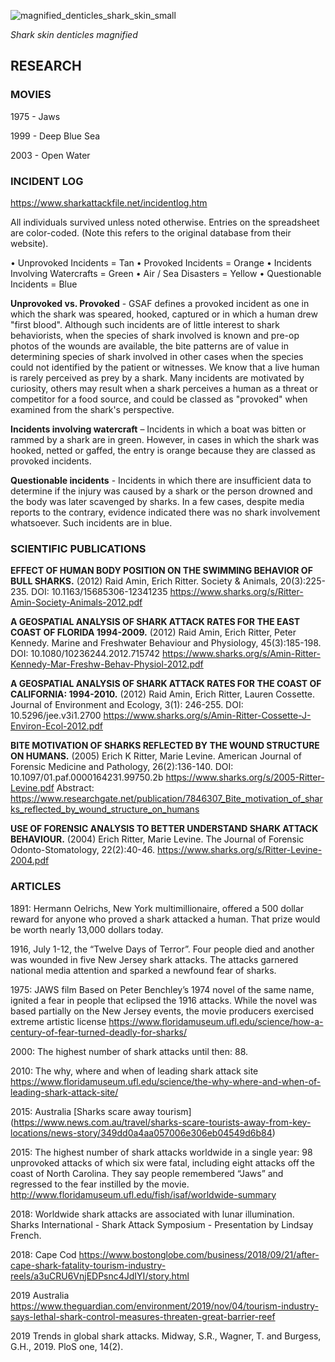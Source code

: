 
           
![magnified_denticles_shark_skin_small](https://user-images.githubusercontent.com/76251622/113687839-074cd200-96c9-11eb-9b11-7dd45bc4e4ea.jpg)

*Shark skin denticles magnified*


 
## RESEARCH

### MOVIES

1975 - Jaws

1999 - Deep Blue Sea

2003 - Open Water



### INCIDENT LOG

https://www.sharkattackfile.net/incidentlog.htm

All individuals survived unless noted otherwise.
Entries on the spreadsheet are color-coded.
(Note this refers to the original database from their website).

• Unprovoked Incidents = Tan
• Provoked Incidents = Orange
• Incidents Involving Watercrafts = Green
• Air / Sea Disasters = Yellow
• Questionable Incidents = Blue

**Unprovoked vs. Provoked** - GSAF defines a provoked incident as one in which the shark was speared, hooked, captured or in which a human drew "first blood". Although such incidents are of little interest to shark behaviorists, when the species of shark involved is known and pre-op photos of the wounds are available, the bite patterns are of value in determining species of shark involved in other cases when the species could not identified by the patient or witnesses. We know that a live human is rarely perceived as prey by a shark. Many incidents are motivated by curiosity, others may result when a shark perceives a human as a threat or competitor for a food source, and could be classed as "provoked" when examined from the shark's perspective.

**Incidents involving watercraft** – Incidents in which a boat was bitten or rammed by a shark are in green. However, in cases in which the shark was hooked, netted or gaffed, the entry is orange because they are classed as provoked incidents.

**Questionable incidents** - Incidents in which there are insufficient data to determine if the injury was caused by a shark or the person drowned and the body was later scavenged by sharks. In a few cases, despite media reports to the contrary, evidence indicated there was no shark involvement whatsoever. Such incidents are in blue.



### SCIENTIFIC PUBLICATIONS


**EFFECT OF HUMAN BODY POSITION ON THE SWIMMING BEHAVIOR OF BULL SHARKS.**
(2012) Raid Amin, Erich Ritter. Society & Animals, 20(3):225-235. DOI: 10.1163/15685306-12341235
https://www.sharks.org/s/Ritter-Amin-Society-Animals-2012.pdf

**A GEOSPATIAL ANALYSIS OF SHARK ATTACK RATES FOR THE EAST COAST OF FLORIDA 1994-2009.**
(2012) Raid Amin, Erich Ritter, Peter Kennedy. Marine and Freshwater Behaviour and Physiology, 45(3):185-198. DOI: 10.1080/10236244.2012.715742
https://www.sharks.org/s/Amin-Ritter-Kennedy-Mar-Freshw-Behav-Physiol-2012.pdf

**A GEOSPATIAL ANALYSIS OF SHARK ATTACK RATES FOR THE COAST OF CALIFORNIA: 1994-2010.**
(2012) Raid Amin, Erich Ritter, Lauren Cossette. Journal of Environment and Ecology, 3(1): 246-255. DOI: 10.5296/jee.v3i1.2700
https://www.sharks.org/s/Amin-Ritter-Cossette-J-Environ-Ecol-2012.pdf

**BITE MOTIVATION OF SHARKS REFLECTED BY THE WOUND STRUCTURE ON HUMANS.**
(2005) Erich K Ritter, Marie Levine. American Journal of Forensic Medicine and Pathology, 26(2):136-140. DOI: 10.1097/01.paf.0000164231.99750.2b
https://www.sharks.org/s/2005-Ritter-Levine.pdf
Abstract: https://www.researchgate.net/publication/7846307_Bite_motivation_of_sharks_reflected_by_wound_structure_on_humans

**USE OF FORENSIC ANALYSIS TO BETTER UNDERSTAND SHARK ATTACK BEHAVIOUR.**
(2004) Erich Ritter, Marie Levine. The Journal of Forensic Odonto-Stomatology, 22(2):40-46.
https://www.sharks.org/s/Ritter-Levine-2004.pdf



### ARTICLES

1891:
Hermann Oelrichs, New York multimillionaire, offered a 500 dollar reward for anyone who proved a shark attacked a human. 
That prize would be worth nearly 13,000 dollars today.

1916, July 1-12, the “Twelve Days of Terror”.
Four people died and another was wounded in five New Jersey shark attacks. 
The attacks garnered national media attention and sparked a newfound fear of sharks.

1975: JAWS film
Based on Peter Benchley’s 1974 novel of the same name, ignited a fear in people that eclipsed the 1916 attacks. While the novel was based partially on the New Jersey events, the movie producers exercised extreme artistic license
https://www.floridamuseum.ufl.edu/science/how-a-century-of-fear-turned-deadly-for-sharks/

2000:
The highest number of shark attacks until then: 88.

2010:
The why, where and when of leading shark attack site 
https://www.floridamuseum.ufl.edu/science/the-why-where-and-when-of-leading-shark-attack-site/

2015: Australia
[Sharks scare away tourism] (https://www.news.com.au/travel/sharks-scare-tourists-away-from-key-locations/news-story/349dd0a4aa057006e306eb04549d6b84)

2015: 
The highest number of shark attacks worldwide in a single year: 98 unprovoked attacks of which six were fatal, including eight attacks off the coast of North Carolina. They say people remembered “Jaws” and regressed to the fear instilled by the movie.
http://www.floridamuseum.ufl.edu/fish/isaf/worldwide-summary


2018: Worldwide shark attacks are associated with lunar illumination.
Sharks International - Shark Attack Symposium - Presentation by Lindsay French. 

2018: Cape Cod
https://www.bostonglobe.com/business/2018/09/21/after-cape-shark-fatality-tourism-industry-reels/a3uCRU6VnjEDPsnc4JdIYI/story.html

2019 Australia
https://www.theguardian.com/environment/2019/nov/04/tourism-industry-says-lethal-shark-control-measures-threaten-great-barrier-reef

2019 
Trends in global shark attacks.
Midway, S.R., Wagner, T. and Burgess, G.H., 2019.  PloS one, 14(2).

